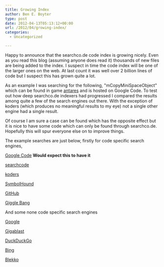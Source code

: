 ```yaml
---
title: Growing Index
author: Ben E. Boyter
type: post
date: 2012-04-13T05:13:12+00:00
url: /2012/04/growing-index/
categories:
  - Uncategorized

---
```

Happy to announce that the searchco.de code index is growing nicely. Even as you read this blog (assuming anyone does read it) thousands of new files are being added to the index. I suspect in time the code index will be one of the larger ones on the web. At last count it was well over 2 billion lines of code but I suspect this has grown quite a lot.

As an example I was searching for the following, "mCopyMiniSpaceObject" which can be found in game [antares][1] and is hosted on Google Code. To test out how deep searchco.de indexers had progressed I compared the results among quite a few of the search engines out there. With the exception of koders (which produces no meaningful results to my eye) not a single other engine had a single result.

Of course I am sure a case can be found which has the opposite effect but it is nice to have some code which can only be found through searchco.de. Hopefully this will spur everyone else on to improve things.

The example searches are just below, firstly for code specific search engines,

[Google Code][2] **Would expect this to have it**
  
[searchcode][3]
  
[koders][4]
  
[SymbolHound][5]
  
[GitHub][6]
  
[Giggle Bang][7]

And some none code specific search engines

[Google][8]
  
[Gigablast][9]
  
[DuckDuckGo][10]
  
[Bing][11]
  
[Blekko][12]

 [1]: https://code.google.com/p/antares/
 [2]: https://code.google.com/hosting/search?q=mCopyMiniSpaceObject&projectsearch=Search+projects
 [3]: http://searchco.de/?q=mCopyMiniSpaceObject&cs=on
 [4]: http://koders.com/default.aspx?s=mCopyMiniSpaceObject&submit=Search&la=*&li=*
 [5]: http://symbolhound.com/codesearch/?q=mCopyMiniSpaceObject&lang=all
 [6]: https://github.com/search?utf8=%E2%9C%93&q=mCopyMiniSpaceObject&repo=&langOverride=&start_value=1&type=Everything&language=
 [7]: http://www.gigglebang.com/?q=mCopyMiniSpaceObject
 [8]: https://www.google.com/search?hl=en&q=mCopyMiniSpaceObject
 [9]: http://gigablast.com/search?k4q=116847&q=mCopyMiniSpaceObject
 [10]: http://duckduckgo.com/?q=mCopyMiniSpaceObject
 [11]: http://www.bing.com/search?q=mCopyMiniSpaceObject
 [12]: http://blekko.com/ws/mCopyMiniSpaceObject